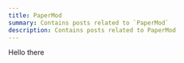 ```yaml
---
title: PaperMod
summary: Contains posts related to `PaperMod`
description: Contains posts related to PaperMod
---
```

Hello there